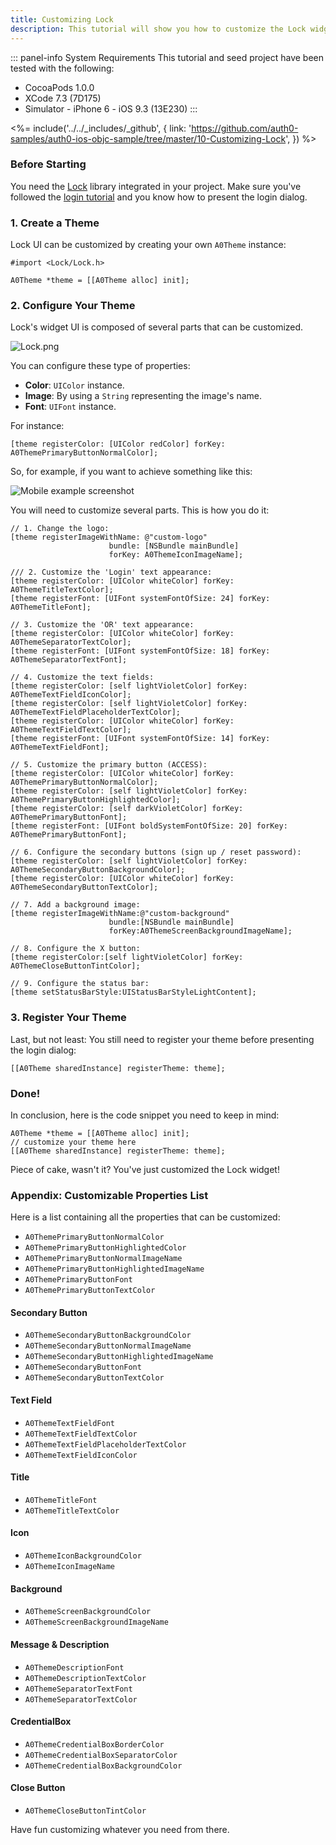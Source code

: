 ```yaml
---
title: Customizing Lock
description: This tutorial will show you how to customize the Lock widget UI.
---
```


::: panel-info System Requirements
This tutorial and seed project have been tested with the following:

* CocoaPods 1.0.0
* XCode 7.3 (7D175)
* Simulator - iPhone 6 - iOS 9.3 (13E230)
  :::

<%= include('../../_includes/_github', { link: 'https://github.com/auth0-samples/auth0-ios-objc-sample/tree/master/10-Customizing-Lock', }) %>

### Before Starting

You need the [Lock](https://github.com/auth0/Lock.iOS-OSX) library integrated in your project. Make sure you've followed the [login tutorial](01-login.md) and you know how to present the login dialog.

### 1. Create a Theme

Lock UI can be customized by creating your own `A0Theme` instance:

```objc
#import <Lock/Lock.h>
```

```objc
A0Theme *theme = [[A0Theme alloc] init];
```

### 2. Configure Your Theme

Lock's widget UI is composed of several parts that can be customized.

![Lock.png](/media/articles/libraries/lock-ios/customization/Lock-UI-Parts.png)

You can configure these type of properties:

- **Color**: `UIColor` instance.
- **Image**: By using a `String` representing the image's name.
- **Font**: `UIFont` instance.

For instance:

```objc
[theme registerColor: [UIColor redColor] forKey: A0ThemePrimaryButtonNormalColor];
```
So, for example, if you want to achieve something like this:

<div class="phone-mockup"><img src="/media/articles/native-platforms/ios-swift/Custom-Lock-Widget-Screenshot.png" alt="Mobile example screenshot"/></div>

You will need to customize several parts. This is how you do it:

```objc
// 1. Change the logo:
[theme registerImageWithName: @"custom-logo"
                      bundle: [NSBundle mainBundle]
                      forKey: A0ThemeIconImageName];
```

```objc
/// 2. Customize the 'Login' text appearance:
[theme registerColor: [UIColor whiteColor] forKey: A0ThemeTitleTextColor];
[theme registerFont: [UIFont systemFontOfSize: 24] forKey: A0ThemeTitleFont];
```

```objc
// 3. Customize the 'OR' text appearance:
[theme registerColor: [UIColor whiteColor] forKey: A0ThemeSeparatorTextColor];
[theme registerFont: [UIFont systemFontOfSize: 18] forKey: A0ThemeSeparatorTextFont];
```

```objc
// 4. Customize the text fields:
[theme registerColor: [self lightVioletColor] forKey: A0ThemeTextFieldIconColor];
[theme registerColor: [self lightVioletColor] forKey: A0ThemeTextFieldPlaceholderTextColor];
[theme registerColor: [UIColor whiteColor] forKey: A0ThemeTextFieldTextColor];
[theme registerFont: [UIFont systemFontOfSize: 14] forKey: A0ThemeTextFieldFont];
```

```objc
// 5. Customize the primary button (ACCESS):
[theme registerColor: [UIColor whiteColor] forKey: A0ThemePrimaryButtonNormalColor];
[theme registerColor: [self lightVioletColor] forKey: A0ThemePrimaryButtonHighlightedColor];
[theme registerColor: [self darkVioletColor] forKey: A0ThemePrimaryButtonFont];
[theme registerFont: [UIFont boldSystemFontOfSize: 20] forKey: A0ThemePrimaryButtonFont];
```

```objc
// 6. Configure the secondary buttons (sign up / reset password):
[theme registerColor: [self lightVioletColor] forKey: A0ThemeSecondaryButtonBackgroundColor];
[theme registerColor: [UIColor whiteColor] forKey: A0ThemeSecondaryButtonTextColor];
```

```objc
// 7. Add a background image:
[theme registerImageWithName:@"custom-background"
                      bundle:[NSBundle mainBundle]
                      forKey:A0ThemeScreenBackgroundImageName];
```

```objc
// 8. Configure the X button:
[theme registerColor:[self lightVioletColor] forKey: A0ThemeCloseButtonTintColor];
```

```objc
// 9. Configure the status bar:
[theme setStatusBarStyle:UIStatusBarStyleLightContent];
```

### 3. Register Your Theme

Last, but not least: You still need to register your theme before presenting the login dialog:

```objc
[[A0Theme sharedInstance] registerTheme: theme];
```

### Done!

In conclusion, here is the code snippet you need to keep in mind:

```objc
A0Theme *theme = [[A0Theme alloc] init];
// customize your theme here
[[A0Theme sharedInstance] registerTheme: theme];
```

Piece of cake, wasn't it? You've just customized the Lock widget!

### Appendix: Customizable Properties List

Here is a list containing all the properties that can be customized:

- `A0ThemePrimaryButtonNormalColor`
- `A0ThemePrimaryButtonHighlightedColor`
- `A0ThemePrimaryButtonNormalImageName`
- `A0ThemePrimaryButtonHighlightedImageName`
- `A0ThemePrimaryButtonFont`
- `A0ThemePrimaryButtonTextColor`

#### Secondary Button

- `A0ThemeSecondaryButtonBackgroundColor`
- `A0ThemeSecondaryButtonNormalImageName`
- `A0ThemeSecondaryButtonHighlightedImageName`
- `A0ThemeSecondaryButtonFont`
- `A0ThemeSecondaryButtonTextColor`

#### Text Field

- `A0ThemeTextFieldFont`
- `A0ThemeTextFieldTextColor`
- `A0ThemeTextFieldPlaceholderTextColor`
- `A0ThemeTextFieldIconColor`

#### Title

- `A0ThemeTitleFont`
- `A0ThemeTitleTextColor`

#### Icon

- `A0ThemeIconBackgroundColor`
- `A0ThemeIconImageName`

#### Background

- `A0ThemeScreenBackgroundColor`
- `A0ThemeScreenBackgroundImageName`

#### Message & Description

- `A0ThemeDescriptionFont`
- `A0ThemeDescriptionTextColor`
- `A0ThemeSeparatorTextFont`
- `A0ThemeSeparatorTextColor`

#### CredentialBox

- `A0ThemeCredentialBoxBorderColor`
- `A0ThemeCredentialBoxSeparatorColor`
- `A0ThemeCredentialBoxBackgroundColor`

#### Close Button

- `A0ThemeCloseButtonTintColor`

Have fun customizing whatever you need from there.
